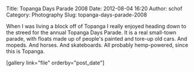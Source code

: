 Title: Topanga Days Parade 2008
Date: 2012-08-04 16:20
Author: schof
Category: Photography
Slug: topanga-days-parade-2008

When I was living a block off of Topanga I really enjoyed heading down
to the streed for the annual Topanga Days Parade. It is a real
small-town parade, with floats made up of people's painted and tore-up
old cars. And mopeds. And horses. And skateboards. All probably
hemp-powered, since this is Topanga.

[gallery link="file" orderby="post\_date"]

